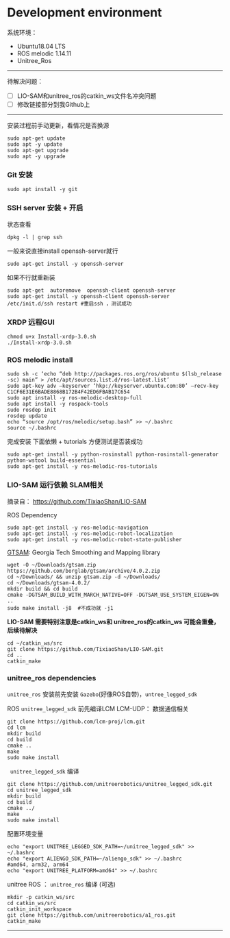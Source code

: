 # Development environment

系统环境： 
- Ubuntu18.04 LTS
- ROS melodic 1.14.11
- Unitree_Ros

----
待解决问题： 
- [ ]  LIO-SAM和unitree_ros的catkin_ws文件名冲突问题
- [ ]  修改链接部分到我Github上
----


安装过程前手动更新，看情况是否换源
```
sudo apt-get update
sudo apt -y update
sudo apt-get upgrade
sudo apt -y upgrade
```

### Git 安装
```
sudo apt install -y git
```

### SSH server 安装 + 开启
状态查看
```
dpkg -l | grep ssh
```

一般来说直接install openssh-server就行
```
sudo apt-get install -y openssh-server
```

如果不行就重新装
```
sudo apt-get  autoremove  openssh-client openssh-server 
sudo apt-get install -y openssh-client openssh-server
/etc/init.d/ssh restart #重启ssh ，测试成功
```

### XRDP 远程GUI
```
chmod u+x Install-xrdp-3.0.sh
./Install-xrdp-3.0.sh
```

### ROS melodic install

```
sudo sh -c ‘echo “deb http://packages.ros.org/ros/ubuntu $(lsb_release -sc) main” > /etc/apt/sources.list.d/ros-latest.list’
sudo apt-key adv —keyserver ‘hkp://keyserver.ubuntu.com:80’ —recv-key C1CF6E31E6BADE8868B172B4F42ED6FBAB17C654
sudo apt install -y ros-melodic-desktop-full
sudo apt install -y rospack-tools
sudo rosdep init
rosdep update
echo “source /opt/ros/melodic/setup.bash” >> ~/.bashrc
source ~/.bashrc
```

完成安装 下面依懒 + tutorials 方便测试是否装成功
```
sudo apt-get install -y python-rosinstall python-rosinstall-generator python-wstool build-essential
sudo apt-get install -y ros-melodic-ros-tutorials
```

### LIO-SAM 运行依赖 SLAM相关

摘录自： https://github.com/TixiaoShan/LIO-SAM

ROS Dependency 
```
sudo apt-get install -y ros-melodic-navigation
sudo apt-get install -y ros-melodic-robot-localization
sudo apt-get install -y ros-melodic-robot-state-publisher
```

[GTSAM](https://github.com/borglab/gtsam/releases): Georgia Tech Smoothing and Mapping library

```
wget -O ~/Downloads/gtsam.zip https://github.com/borglab/gtsam/archive/4.0.2.zip
cd ~/Downloads/ && unzip gtsam.zip -d ~/Downloads/
cd ~/Downloads/gtsam-4.0.2/
mkdir build && cd build
cmake -DGTSAM_BUILD_WITH_MARCH_NATIVE=OFF -DGTSAM_USE_SYSTEM_EIGEN=ON ..
sudo make install -j8  #不成功就 -j1
```

**LIO-SAM 需要特别注意是catkin_ws和 unitree_ros的catkin_ws 可能会重叠，后续待解决**
```
cd ~/catkin_ws/src
git clone https://github.com/TixiaoShan/LIO-SAM.git
cd ..
catkin_make
```


### unitree_ros dependencies

`unitree_ros` 安装前先安装 `Gazebo`(好像ROS自带)，`untree_legged_sdk`

ROS `unitree_legged_sdk` 前先编译LCM
LCM-UDP： 数据通信相关

```
git clone https://github.com/lcm-proj/lcm.git
cd lcm
mkdir build
cd build
cmake ..
make
sudo make install
```

` unitree_legged_sdk`  编译

```
git clone https://github.com/unitreerobotics/unitree_legged_sdk.git
cd unitree_legged_sdk
mkdir build
cd build
cmake ../
make
sudo make install
```

配置环境变量
```
echo "export UNITREE_LEGGED_SDK_PATH=~/unitree_legged_sdk" >> ~/.bashrc
echo "export ALIENGO_SDK_PATH=~/aliengo_sdk" >> ~/.bashrc
#amd64, arm32, arm64
echo "export UNITREE_PLATFORM=amd64" >> ~/.bashrc
```

unitree ROS ： `unitree_ros`  编译 (可选)

```
mkdir -p catkin_ws/src
cd catkin_ws/src
catkin_init_workspace
git clone https://github.com/unitreerobotics/a1_ros.git
catkin_make
```

----



